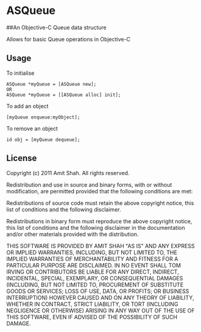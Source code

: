 # ASQueue

##An Objective-C Queue data structure

Allows for basic Queue operations in Objective-C

## Usage

To initialise

	ASQueue *myQueue = [ASQueue new];
	OR
	ASQueue *myQueue = [[ASQueue alloc] init];
	
To add an object
	
	[myQueue enqueue:myObject];
	
To remove an object
	
	id obj = [myQueue dequeue];

## License
Copyright (c) 2011 Amit Shah. All rights reserved.

Redistribution and use in source and binary forms, with or without modification, are permitted provided that the following conditions are met:

Redistributions of source code must retain the above copyright notice, this list of conditions and the following disclaimer.

Redistributions in binary form must reproduce the above copyright notice, this list of conditions and the following disclaimer in the documentation and/or other materials provided with the distribution.

THIS SOFTWARE IS PROVIDED BY AMIT SHAH "AS IS" AND ANY EXPRESS OR IMPLIED WARRANTIES, INCLUDING, BUT NOT LIMITED TO, THE IMPLIED WARRANTIES OF MERCHANTABILITY AND FITNESS FOR A PARTICULAR PURPOSE ARE DISCLAIMED. IN NO EVENT SHALL TOM IRVING OR CONTRIBUTORS BE LIABLE FOR ANY DIRECT, INDIRECT, INCIDENTAL, SPECIAL, EXEMPLARY, OR CONSEQUENTIAL DAMAGES (INCLUDING, BUT NOT LIMITED TO, PROCUREMENT OF SUBSTITUTE GOODS OR SERVICES; LOSS OF USE, DATA, OR PROFITS; OR BUSINESS INTERRUPTION) HOWEVER CAUSED AND ON ANY THEORY OF LIABILITY, WHETHER IN CONTRACT, STRICT LIABILITY, OR TORT (INCLUDING NEGLIGENCE OR OTHERWISE) ARISING IN ANY WAY OUT OF THE USE OF THIS SOFTWARE, EVEN IF ADVISED OF THE POSSIBILITY OF SUCH DAMAGE.